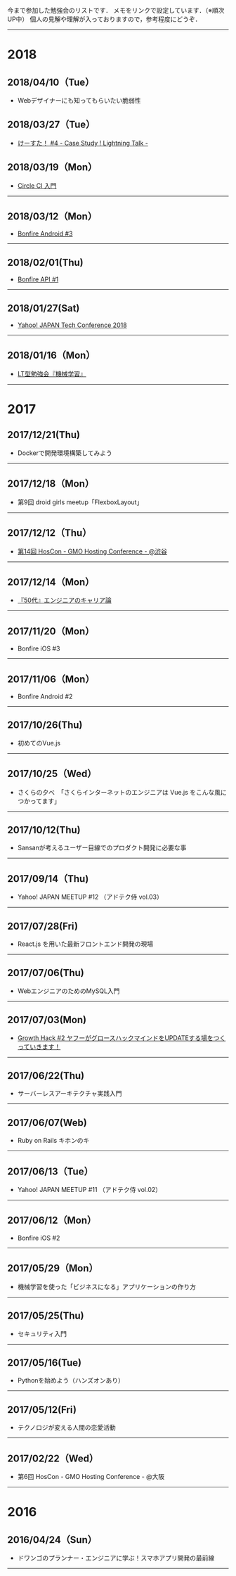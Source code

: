 今まで参加した勉強会のリストです．
メモをリンクで設定しています．（※順次UP中）
個人の見解や理解が入っておりますので，参考程度にどうぞ．

***
# 2018
## 2018/04/10（Tue）
- Webデザイナーにも知ってもらいたい脆弱性

## 2018/03/27（Tue）
- [けーすた！ #4 - Case Study ! Lightning Talk -](https://gist.github.com/matsumana07384/3d91d7326dc2afef8d4d6f51561ebb43)

## 2018/03/19（Mon）
- [Circle CI 入門](https://gist.github.com/matsumana07384/3ea9911bf82c1052b67dda5eafa984c8)
***
## 2018/03/12（Mon）
- [Bonfire Android #3](https://gist.github.com/matsumana07384/2a8d13a8aa9ae06f29d4d4b2536b7267) 
***
## 2018/02/01(Thu)
- [Bonfire API #1](https://gist.github.com/matsumana07384/a1d391b62a7b0560104ef0709a97c0bf)
***
## 2018/01/27(Sat)
- [Yahoo! JAPAN Tech Conference 2018](https://gist.github.com/matsumana07384/d43b9817fa79be5e42f026da9464c9a2)
***
## 2018/01/16（Mon）
- [LT型勉強会『機械学習』](https://gist.github.com/matsumana07384/2b2fe8cb2185c63df438beb4def9073c)
***
# 2017

## 2017/12/21(Thu)
- Dockerで開発環境構築してみよう
***
## 2017/12/18（Mon）
- 第9回 droid girls meetup「FlexboxLayout」
*** 
## 2017/12/12（Thu）
- [第14回 HosCon - GMO Hosting Conference - @渋谷](https://gist.github.com/matsumana07384/9ccc6a81ea1d03d9c7ba0aae7ca9edf8)
***
## 2017/12/14（Mon）
- [『50代』エンジニアのキャリア論](https://gist.github.com/matsumana07384/c8b508a40ebe2cbc9d0449e9536fd372)
***
## 2017/11/20（Mon）
- Bonfire iOS #3
***
## 2017/11/06（Mon）
- Bonfire Android #2
***
## 2017/10/26(Thu)
- 初めてのVue.js
***
## 2017/10/25（Wed）
- さくらの夕べ　「さくらインターネットのエンジニアは Vue.js をこんな風につかってます」
***
## 2017/10/12(Thu)
- Sansanが考えるユーザー目線でのプロダクト開発に必要な事
***
## 2017/09/14（Thu)
- Yahoo! JAPAN MEETUP #12 （アドテク侍 vol.03）
***
## 2017/07/28(Fri)
- React.js を用いた最新フロントエンド開発の現場
***
## 2017/07/06(Thu)
- WebエンジニアのためのMySQL入門
***
## 2017/07/03(Mon)
- [Growth Hack #2 ヤフーがグロースハックマインドをUPDATEする場をつくっていきます！](https://gist.github.com/matsumana07384/04e8ccf428a03e8fc1a8977ce9965352)
***
## 2017/06/22(Thu)
- サーバーレスアーキテクチャ実践入門
***
## 2017/06/07(Web)
- Ruby on Rails キホンのキ
***
## 2017/06/13（Tue）
- Yahoo! JAPAN MEETUP #11 （アドテク侍 vol.02）
***
## 2017/06/12（Mon）
- Bonfire iOS #2
***
## 2017/05/29（Mon）
- 機械学習を使った「ビジネスになる」アプリケーションの作り方
***
## 2017/05/25(Thu)
- セキュリティ入門
***
## 2017/05/16(Tue)
- Pythonを始めよう（ハンズオンあり）
***
## 2017/05/12(Fri)
- テクノロジが変える人間の恋愛活動
***
## 2017/02/22（Wed）
- 第6回 HosCon - GMO Hosting Conference - @大阪
***
# 2016

## 2016/04/24（Sun）
- ドワンゴのプランナー・エンジニアに学ぶ！スマホアプリ開発の最前線
***
